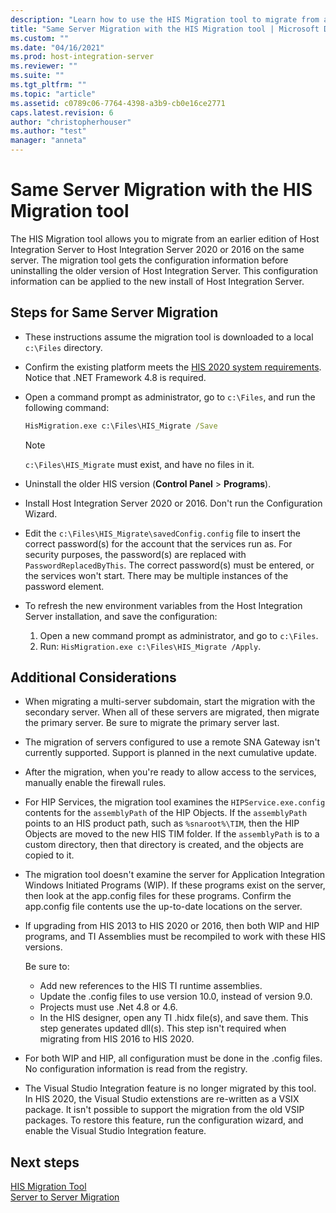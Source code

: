```yaml
---
description: "Learn how to use the HIS Migration tool to migrate from an earlier edition of Host Integration Server to Host Integration Server 2020 or 2016 on the same server."
title: "Same Server Migration with the HIS Migration tool | Microsoft Docs"
ms.custom: ""
ms.date: "04/16/2021"
ms.prod: host-integration-server
ms.reviewer: ""
ms.suite: ""
ms.tgt_pltfrm: ""
ms.topic: "article"
ms.assetid: c0789c06-7764-4398-a3b9-cb0e16ce2771
caps.latest.revision: 6
author: "christopherhouser"
ms.author: "test"
manager: "anneta"
---
```


# Same Server Migration with the HIS Migration tool

The HIS Migration tool allows you to migrate from an earlier edition of Host Integration Server to Host Integration Server 2020 or 2016 on the same server. The migration tool gets the configuration information before uninstalling the older version of Host Integration Server. This configuration information can be applied to the new install of Host Integration Server.

## Steps for Same Server Migration

- These instructions assume the migration tool is downloaded to a local `c:\Files` directory.
- Confirm the existing platform meets the [HIS 2020 system requirements](../install-and-config-guides/system-requirements-2020.md). Notice that .NET Framework 4.8 is required.
- Open a command prompt as administrator, go to `c:\Files`, and run the following command:

  ```cmd
  HisMigration.exe c:\Files\HIS_Migrate /Save
  ```
    
  > [!NOTE]  
  > `c:\Files\HIS_Migrate` must exist, and have no files in it.

- Uninstall the older HIS version (**Control Panel** > **Programs**).
- Install Host Integration Server 2020 or 2016. Don't run the Configuration Wizard.
- Edit the `c:\Files\HIS_Migrate\savedConfig.config` file to insert the correct password(s) for the account that the services run as. For security purposes, the password(s) are replaced with `PasswordReplacedByThis`. The correct password(s) must be entered, or the services won't start. There may be multiple instances of the password element.
- To refresh the new environment variables from the Host Integration Server installation, and save the configuration:
  1. Open a new command prompt as administrator, and go to `c:\Files`.
  2. Run: `HisMigration.exe c:\Files\HIS_Migrate /Apply`.

## Additional Considerations

- When migrating a multi-server subdomain, start the migration with the secondary server. When all of these servers are migrated, then migrate the primary server. Be sure to migrate the primary server last.
- The migration of servers configured to use a remote SNA Gateway isn't currently supported.  Support is planned in the next cumulative update.
- After the migration, when you're ready to allow access to the services, manually enable the firewall rules.
- For HIP Services, the migration tool examines the `HIPService.exe.config` contents for the `assemblyPath` of the HIP Objects. If the `assemblyPath` points to an HIS product path, such as `%snaroot%\TIM`, then the HIP Objects are moved to the new HIS TIM folder. If the `assemblyPath` is to a custom directory, then that directory is created, and the objects are copied to it.
- The migration tool doesn't examine the server for Application Integration Windows Initiated Programs (WIP). If these programs exist on the server, then look at the app.config files for these programs. Confirm the app.config file contents use the up-to-date locations on the server.
- If upgrading from HIS 2013 to HIS 2020 or 2016, then both WIP and HIP programs, and TI Assemblies must be recompiled to work with these HIS versions.

  Be sure to:

  - Add new references to the HIS TI runtime assemblies.
  - Update the .config files to use version 10.0, instead of version 9.0.
  - Projects must use .Net 4.8 or 4.6.
  - In the HIS designer, open any TI .hidx file(s), and save them. This step generates updated dll(s). This step isn't required when migrating from HIS 2016 to HIS 2020.

- For both WIP and HIP, all configuration must be done in the .config files. No configuration information is read from the registry.
- The Visual Studio Integration feature is no longer migrated by this tool. In HIS 2020, the Visual Studio extenstions are re-written as a VSIX package. It isn't possible to support the migration from the old VSIP packages. To restore this feature, run the configuration wizard, and enable the Visual Studio Integration feature.

## Next steps

[HIS Migration Tool](his-migration-tool-2020.md)  
[Server to Server Migration](server-to-server-migration-2020.md)
